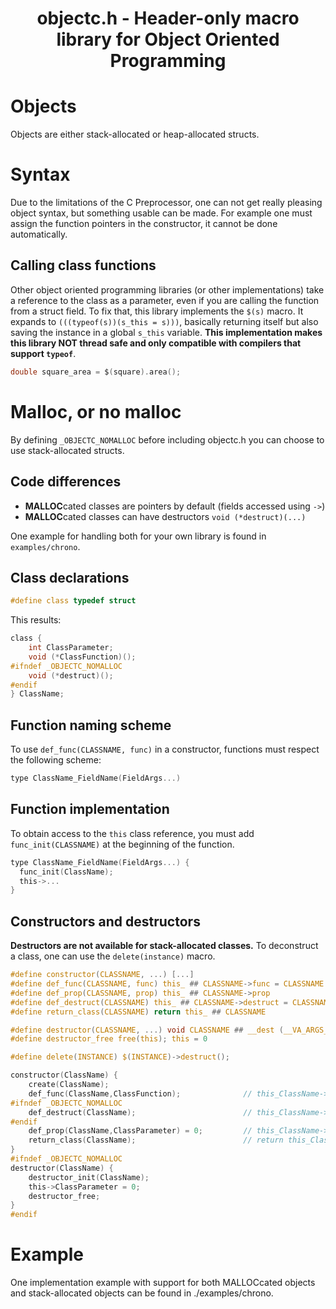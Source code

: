 <div align="center">
<h1> objectc.h - Header-only macro library for Object Oriented Programming </h2>
</div>

# Objects

Objects are either stack-allocated or heap-allocated structs.

# Syntax

Due to the limitations of the C Preprocessor, one can not get really pleasing object syntax, but something usable can be made.
For example one must assign the function pointers in the constructor, it cannot be done automatically.

## Calling class functions

Other object oriented programming libraries (or other implementations) take a reference to the class as a parameter, even if you are calling the function from a struct field. To fix that, this library implements the `$(s)` macro. It expands to `(((typeof(s))(s_this = s)))`, basically returning itself but also saving the instance in a global `s_this` variable. **This implementation makes this library NOT thread safe and only compatible with compilers that support `typeof`**.

```c
double square_area = $(square).area();
```

# Malloc, or no malloc

By defining `_OBJECTC_NOMALLOC` before including objectc.h you can choose to use stack-allocated structs.

## Code differences
- **MALLOC**cated classes are pointers by default (fields accessed using `->`)
- **MALLOC**cated classes can have destructors `void (*destruct)(...)`

One example for handling both for your own library is found in `examples/chrono`.

## Class declarations

```c
#define class typedef struct
```
This results:
```c
class {
    int ClassParameter;
    void (*ClassFunction)();
#ifndef _OBJECTC_NOMALLOC
    void (*destruct)();
#endif
} ClassName;
```

## Function naming scheme

To use `def_func(CLASSNAME, func)` in a constructor, functions must respect the following scheme:
```c
type ClassName_FieldName(FieldArgs...)
```

## Function implementation
To obtain access to the `this` class reference, you must add `func_init(CLASSNAME)` at the beginning of the function.
```c
type ClassName_FieldName(FieldArgs...) {
  func_init(ClassName);
  this->...
}
```

## Constructors and destructors
**Destructors are not available for stack-allocated classes.**
To deconstruct a class, one can use the `delete(instance)` macro.
```c
#define constructor(CLASSNAME, ...) [...]
#define def_func(CLASSNAME, func) this_ ## CLASSNAME->func = CLASSNAME ## _ ## func
#define def_prop(CLASSNAME, prop) this_ ## CLASSNAME->prop
#define def_destruct(CLASSNAME) this_ ## CLASSNAME->destruct = CLASSNAME ## __dest
#define return_class(CLASSNAME) return this_ ## CLASSNAME

#define destructor(CLASSNAME, ...) void CLASSNAME ## __dest (__VA_ARGS__)
#define destructor_free free(this); this = 0

#define delete(INSTANCE) $(INSTANCE)->destruct();
```
```c
constructor(ClassName) {
    create(ClassName);
    def_func(ClassName,ClassFunction);              // this_ClassName->ClassFunction = ClassName_ClassFunction;
#ifndef _OBJECTC_NOMALLOC
    def_destruct(ClassName);                        // this_ClassName->destruct = ClassName__dest;
#endif
    def_prop(ClassName,ClassParameter) = 0;         // this_ClassName->ClassParameter = 0;
    return_class(ClassName);                        // return this_ClassName;
}
#ifndef _OBJECTC_NOMALLOC
destructor(ClassName) {
    destructor_init(ClassName);
    this->ClassParameter = 0;
    destructor_free;
}
#endif
```

# Example
One implementation example with support for both MALLOCcated objects and stack-allocated objects can be found in ./examples/chrono.
